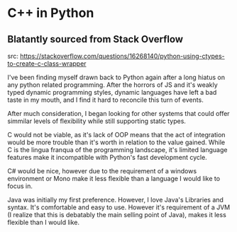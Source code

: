 # C++ in Python
## Blatantly sourced from Stack Overflow
src: https://stackoverflow.com/questions/16268140/python-using-ctypes-to-create-c-class-wrapper

I've been finding myself drawn back to Python again after a long hiatus on any python related programming. After the horrors of JS and it's weakly typed dynamic programming styles, dynamic languages have left a bad taste in my mouth, and I find it hard to reconcile this turn of events.

After much consideration, I began looking for other systems that could offer simmilar levels of flexibility while still supporting static types.

C would not be viable, as it's lack of OOP means that the act of integration would be more trouble than it's worth in relation to the value gained. While C is the lingua franqua of the programming landscape, it's limited language features make it incompatible with Python's fast development cycle.

C# would be nice, however due to the requirement of a windows environment or Mono make it less flexible than a language I would like to focus in.

Java was initially my first preference. However, I love Java's Libraries and syntax. It's comfortable and easy to use. However it's requirement of a JVM (I realize that this is debatably the main selling point of Java), makes it less flexible than I would like.


